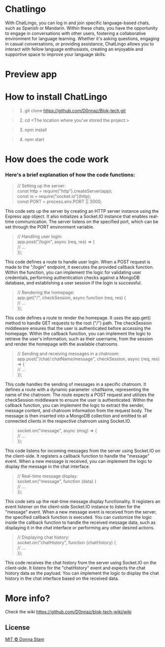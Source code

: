 # Chatlingo
With ChatLingo, you can log in and join specific language-based chats, such as Spanish or Mandarin. Within these chats, you have the opportunity to engage in conversations with other users, fostering a collaborative environment for language learning. Whether it's asking questions, engaging in casual conversations, or providing assistance, ChatLingo allows you to interact with fellow language enthusiasts, creating an enjoyable and supportive space to improve your language skills.

# Preview app

# How to install ChatLingo
> 1. git clone https://github.com/D0nnaz/Blok-tech.git

> 2. cd <The location where you've stored the project.> 

> 3. npm install

> 4. npm start

# How does the code work

### Here's a brief explanation of how the code functions:

> // Setting up the server:<br>
> const http = require("http").createServer(app);<br>
> const io = require("socket.io")(http);<br>
> const PORT = process.env.PORT || 3000;<br>

This code sets up the server by creating an HTTP server instance using the Express app object. It also initializes a Socket.IO instance that enables real-time communication. The server listens on the specified port, which can be set through the PORT environment variable.



> // Handling user login:<br>
> app.post("/login", async (req, res) => {<br>
>   // ...<br>
> });<br>

This code defines a route to handle user login. When a POST request is made to the "/login" endpoint, it executes the provided callback function. Within the function, you can implement the logic for validating user credentials, performing authentication checks against a MongoDB database, and establishing a user session if the login is successful.

> // Rendering the homepage:<br>
> app.get("/", checkSession, async function (req, res) {<br>
>   // ...<br>
> });<br>

This code defines a route to render the homepage. It uses the app.get() method to handle GET requests to the root ("/") path. The checkSession middleware ensures that the user is authenticated before accessing the homepage. Within the callback function, you can implement the logic to retrieve the user's information, such as their username, from the session and render the homepage with the available chatrooms.

> // Sending and receiving messages in a chatroom:<br>
> app.post("/chat/:chatName/message", checkSession, async (req, res) => {<br>
>   // ...<br>
> });<br>

This code handles the sending of messages in a specific chatroom. It defines a route with a dynamic parameter :chatName, representing the name of the chatroom. The route expects a POST request and utilizes the checkSession middleware to ensure the user is authenticated. Within the callback function, you can implement the logic to extract the sender, message content, and chatroom information from the request body. The message is then inserted into a MongoDB collection and emitted to all connected clients in the respective chatroom using Socket.IO.

> socket.on("message", async (msg) => {<br>
>   // ...<br>
> });<br>

This code listens for incoming messages from the server using Socket.IO on the client-side. It registers a callback function to handle the "message" event. When a new message is received, you can implement the logic to display the message in the chat interface.

> // Real-time message display:<br>
> socket.on("message", function (data) {<br>
>   // ...<br>
> });<br>

This code sets up the real-time message display functionality. It registers an event listener on the client-side Socket.IO instance to listen for the "message" event. When a new message event is received from the server, the specified callback function is executed. You can customize the logic inside the callback function to handle the received message data, such as displaying it in the chat interface or performing any other desired actions.

> // Displaying chat history:<br>
> socket.on("chatHistory", function (chatHistory) {<br>
>   // ...<br>
> });<br>

This code receives the chat history from the server using Socket.IO on the client-side. It listens for the "chatHistory" event and expects the chat history data as the payload. You can implement the logic to display the chat history in the chat interface based on the received data.

# More info?
Check the wiki
https://github.com/D0nnaz/blok-tech-wiki/wiki


## License

<a href = "https://github.com/D0nnaz"> MIT © Donna Stam </a>
